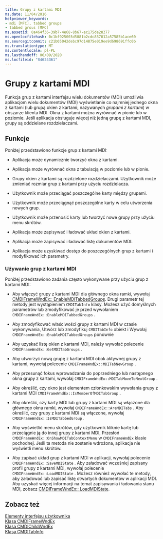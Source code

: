```yaml
---
title: Grupy z kartami MDI
ms.date: 11/04/2016
helpviewer_keywords:
- mdi [MFC], tabbed groups
- tabbed grous [MFC]
ms.assetid: 0a464f36-39b7-4e68-8b67-ec175de28377
ms.openlocfilehash: 0c1bf925003d5081b2cdc837012a57585b1ace60
ms.sourcegitcommit: c21b05042debc97d14875e019ee9d698691ffc0b
ms.translationtype: MT
ms.contentlocale: pl-PL
ms.lasthandoff: 06/09/2020
ms.locfileid: "84624361"
---
```

# <a name="mdi-tabbed-groups"></a>Grupy z kartami MDI

Funkcja grup z kartami interfejsu wielu dokumentów (MDI) umożliwia aplikacjom wielu dokumentów (MDI) wyświetlanie co najmniej jednego okna z kartami (lub grupą okien z kartami, nazywanych *grupami z kartami*) w obszarze klienta MDI. Okna z kartami można wyrównać w pionie lub w poziomie. Jeśli aplikacja obsługuje więcej niż jedną grupę z kartami MDI, grupy są oddzielane rozdzielaczami.

## <a name="features"></a>Funkcje

Poniżej przedstawiono funkcje grup z kartami MDI:

- Aplikacja może dynamicznie tworzyć okna z kartami.

- Aplikacja może wyrównać okna z tabulacją w poziomie lub w pionie.

- Grupy okien z kartami są rozdzielone rozdzielaczami. Użytkownik może zmieniać rozmiar grup z kartami przy użyciu rozdzielacza.

- Użytkownik może przeciągać poszczególne karty między grupami.

- Użytkownik może przeciągnąć poszczególne karty w celu utworzenia nowych grup.

- Użytkownik może przenosić karty lub tworzyć nowe grupy przy użyciu menu skrótów.

- Aplikacja może zapisywać i ładować układ okien z kartami.

- Aplikacja może zapisywać i ładować listę dokumentów MDI.

- Aplikacja może uzyskiwać dostęp do poszczególnych grup z kartami i modyfikować ich parametry.

### <a name="using-mdi-tabbed-groups"></a>Używanie grup z kartami MDI

Poniżej przedstawiono zadania często wykonywane przy użyciu grup z kartami MDI:

- Aby włączyć grupy z kartami MDI dla głównego okna ramki, wywołaj [CMDIFrameWndEx:: EnableMDITabbedGroups](reference/cmdiframewndex-class.md#enablemditabbedgroups). Drugi parametr tej metody jest wystąpieniem `CMDITabInfo` klasy. Możesz użyć domyślnych parametrów lub zmodyfikować je przed wywołaniem `CMDIFrameWndEx::EnableMDITabbedGroups` .

- Aby zmodyfikować właściwości grupy z kartami MDI w czasie wykonywania, Utwórz lub zmodyfikuj `CMDITabInfo` obiekt i Wywołaj `CMDIFrameWndEx::EnableMDITabbedGroups` ponownie

- Aby uzyskać listę okien z kartami MDI, należy wywołać polecenie `CMDIFrameWndEx::GetMDITabGroups` .

- Aby utworzyć nową grupę z kartami MDI obok aktywnej grupy z kartami, wywołaj polecenie `CMDIFrameWndEx::MDITabNewGroup` .

- Aby przesunąć fokus wprowadzania do poprzedniego lub następnego okna grupy z kartami, wywołaj `CMDIFrameWndEx::MDITabMoveToNextGroup` .

- Aby określić, czy okno jest elementem członkowskim wywołania grupy z kartami MDI `CMDIFrameWndEx::IsMemberOfMDITabGroup` .

- Aby określić, czy karty MDI lub grupy z kartami MDI są włączone dla głównego okna ramki, wywołaj `CMDIFrameWndEx::AreMDITabs` . Aby określić, czy grupy z kartami MDI są włączone, wywołaj `CMDIFrameWndEx::IsMDITabbedGroup` .

- Aby wyświetlić menu skrótów, gdy użytkownik kliknie kartę lub przeciągnie ją do innej grupy z kartami MDI, Przesłoń `CMDIFrameWndEx::OnShowMDITabContextMenu` w `CMDIFrameWndEx` klasie pochodnej. Jeśli ta metoda nie zostanie wdrożona, aplikacja nie wyświetli menu skrótów.

- Aby zapisać układ grup z kartami MDI w aplikacji, wywołaj polecenie `CMDIFrameWndEx::SaveMDIState` . Aby załadować wcześniej zapisany profil grupy z kartami MDI, wywołaj polecenie `CMDIFrameWndEx::LoadMDIState` . Możesz również wywołać te metody, aby załadować lub zapisać listę otwartych dokumentów w aplikacji MDI. Aby uzyskać więcej informacji na temat zapisywania i ładowania stanu MDI, zobacz [CMDIFrameWndEx:: LoadMDIState](reference/cmdiframewndex-class.md#loadmdistate).

## <a name="see-also"></a>Zobacz też

[Elementy interfejsu użytkownika](user-interface-elements-mfc.md)<br/>
[Klasa CMDIFrameWndEx](reference/cmdiframewndex-class.md)<br/>
[Klasa CMDIChildWndEx](reference/cmdichildwndex-class.md)<br/>
[Klasa CMDITabInfo](reference/cmditabinfo-class.md)
